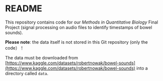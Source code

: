 # README

This repository contains code for our *Methods in Quantitative Biology* Final Project (signal processing on audio files to identify timestamps of bowel sounds).

**Please note**: the data itself is not stored in this Git repository (only the code）！

The data must be downloaded from [https://www.kaggle.com/datasets/robertnowak/bowel-sounds](https://www.kaggle.com/datasets/robertnowak/bowel-sounds) into a directory called `data`. 


